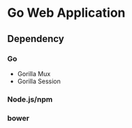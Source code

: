 # Go Web Application

## Dependency
### Go
* Gorilla Mux
* Gorilla Session
### Node.js/npm
### bower